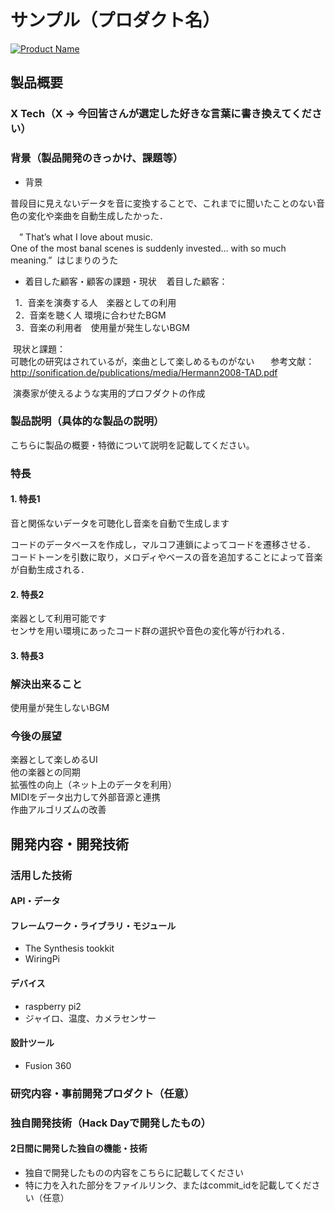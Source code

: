 # サンプル（プロダクト名）

[![Product Name](https://raw.github.com/GabLeRoux/WebMole/master/ressources/WebMole_Youtube_Video.png)](https://www.youtube.com/channel/UC4PtjOfZTbVp9DwtJv82Lzg)

## 製品概要
### X Tech（X → 今回皆さんが選定した好きな言葉に書き換えてください）

### 背景（製品開発のきっかけ、課題等）
- 背景

 普段目に見えないデータを音に変換することで、これまでに聞いたことのない音色の変化や楽曲を自動生成したかった．

　” That’s what I love about music.  
 One of the most banal scenes is suddenly invested… with so much meaning.”  はじまりのうた　
 
 
- 着目した顧客・顧客の課題・現状  
  着目した顧客：
  
   1．音楽を演奏する人　楽器としての利用  
   2．音楽を聴く人 環境に合わせたBGM  
   3．音楽の利用者　使用量が発生しないBGM  
  
  現状と課題：  
  可聴化の研究はされているが，楽曲として楽しめるものがない  　
  参考文献：http://sonification.de/publications/media/Hermann2008-TAD.pdf
   
  演奏家が使えるような実用的プロフダクトの作成  　
　
### 製品説明（具体的な製品の説明）
こちらに製品の概要・特徴について説明を記載してください。

### 特長
#### 1. 特長1
音と関係ないデータを可聴化し音楽を自動で生成します

コードのデータベースを作成し，マルコフ連鎖によってコードを遷移させる．  
コードトーンを引数に取り，メロディやベースの音を追加することによって音楽が自動生成される．
#### 2. 特長2
楽器として利用可能です  
センサを用い環境にあったコード群の選択や音色の変化等が行われる．
#### 3. 特長3
### 解決出来ること
使用量が発生しないBGM

### 今後の展望
楽器として楽しめるUI  
他の楽器との同期  
拡張性の向上（ネット上のデータを利用）  
MIDIをデータ出力して外部音源と連携  
作曲アルゴリズムの改善  

## 開発内容・開発技術
### 活用した技術
#### API・データ
  
#### フレームワーク・ライブラリ・モジュール
* The Synthesis tookkit
* WiringPi
#### デバイス
* raspberry pi2
* ジャイロ、温度、カメラセンサー
#### 設計ツール
* Fusion 360
### 研究内容・事前開発プロダクト（任意）

### 独自開発技術（Hack Dayで開発したもの）
#### 2日間に開発した独自の機能・技術
* 独自で開発したものの内容をこちらに記載してください
* 特に力を入れた部分をファイルリンク、またはcommit_idを記載してください（任意）
